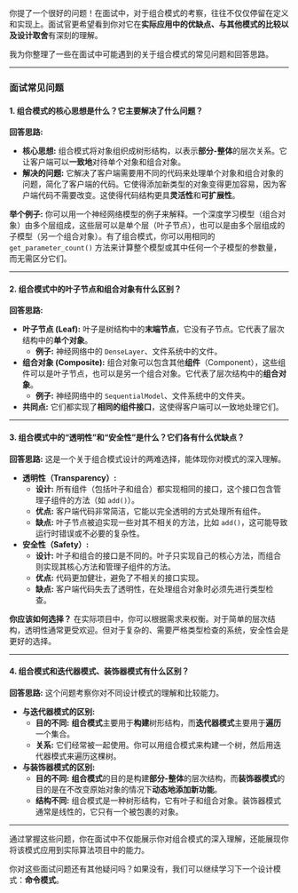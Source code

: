 你提了一个很好的问题！在面试中，对于组合模式的考察，往往不仅仅停留在定义和实现上。面试官更希望看到你对它在**实际应用中的优缺点、与其他模式的比较以及设计取舍**有深刻的理解。

我为你整理了一些在面试中可能遇到的关于组合模式的常见问题和回答思路。

---

### 面试常见问题

#### 1. 组合模式的核心思想是什么？它主要解决了什么问题？

**回答思路:**
* **核心思想:** 组合模式将对象组织成树形结构，以表示**部分-整体**的层次关系。它让客户端可以**一致地**对待单个对象和组合对象。
* **解决的问题:** 它解决了客户端需要用不同的代码来处理单个对象和组合对象的问题，简化了客户端的代码。它使得添加新类型的对象变得更加容易，因为客户端代码不需要改变。这使得代码结构更具**灵活性**和**可扩展性**。

**举个例子:**
你可以用一个神经网络模型的例子来解释。一个深度学习模型（组合对象）由多个层组成，这些层可以是单个层（叶子节点），也可以是由多个层组成的子模型（另一个组合对象）。有了组合模式，你可以用相同的 `get_parameter_count()` 方法来计算整个模型或其中任何一个子模型的参数量，而无需区分它们。

---

#### 2. 组合模式中的叶子节点和组合对象有什么区别？

**回答思路:**
* **叶子节点 (Leaf):** 叶子是树结构中的**末端节点**，它没有子节点。它代表了层次结构中的**单个对象**。
    * **例子:** 神经网络中的 `DenseLayer`、文件系统中的文件。
* **组合对象 (Composite):** 组合对象可以包含其他**组件**（Component），这些组件可以是叶子节点，也可以是另一个组合对象。它代表了层次结构中的**组合对象**。
    * **例子:** 神经网络中的 `SequentialModel`、文件系统中的文件夹。
* **共同点:** 它们都实现了**相同的组件接口**，这使得客户端可以一致地处理它们。

---

#### 3. 组合模式中的“透明性”和“安全性”是什么？它们各有什么优缺点？

**回答思路:**
这是一个关于组合模式设计的两难选择，能体现你对模式的深入理解。
* **透明性（Transparency）:**
    * **设计:** 所有组件（包括叶子和组合）都实现相同的接口，这个接口包含管理子组件的方法（如 `add()`）。
    * **优点:** 客户端代码非常简洁，它能以完全透明的方式处理所有组件。
    * **缺点:** 叶子节点被迫实现一些对其不相关的方法，比如 `add()`，这可能导致运行时错误或不必要的复杂性。
* **安全性（Safety）:**
    * **设计:** 叶子和组合的接口是不同的。叶子只实现自己的核心方法，而组合则实现其核心方法和管理子组件的方法。
    * **优点:** 代码更加健壮，避免了不相关的接口实现。
    * **缺点:** 客户端代码失去了透明性，在处理组合对象时必须先进行类型检查。

**你应该如何选择？**
在实际项目中，你可以根据需求来权衡。对于简单的层次结构，透明性通常更受欢迎。但对于复杂的、需要严格类型检查的系统，安全性会是更好的选择。

---

#### 4. 组合模式和迭代器模式、装饰器模式有什么区别？

**回答思路:**
这个问题考察你对不同设计模式的理解和比较能力。
* **与迭代器模式的区别:**
    * **目的不同:** **组合模式**主要用于**构建**树形结构，而**迭代器模式**主要用于**遍历**一个集合。
    * **关系:** 它们经常被一起使用。你可以用组合模式来构建一个树，然后用迭代器模式来遍历这棵树。
* **与装饰器模式的区别:**
    * **目的不同:** **组合模式**的目的是构建**部分-整体**的层次结构，而**装饰器模式**的目的是在不改变原始对象的情况下**动态地添加新功能**。
    * **结构不同:** 组合模式是一种树形结构，它有叶子和组合对象。装饰器模式通常是线性的，它只有一个被包裹的对象。

---

通过掌握这些问题，你在面试中不仅能展示你对组合模式的深入理解，还能展现你将该模式应用到实际算法项目中的能力。

你对这些面试问题还有其他疑问吗？如果没有，我们可以继续学习下一个设计模式：**命令模式**。